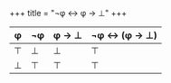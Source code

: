 +++
title = "¬φ ↔ φ → ⊥"
+++

| φ | ¬φ | φ → ⊥ | ¬φ ↔ (φ → ⊥) |
|---|----|-------|--------------|
| ⊤ | ⊥  | ⊥     | ⊤            |
| ⊥ | ⊤  | ⊤     | ⊤            |

